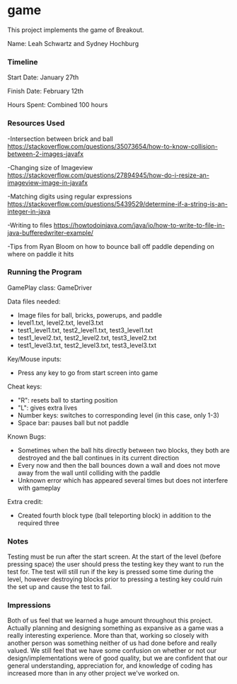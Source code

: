 game
====

This project implements the game of Breakout.

Name: Leah Schwartz and Sydney Hochburg

### Timeline

Start Date: January 27th

Finish Date: February 12th

Hours Spent: Combined 100 hours

### Resources Used 

-Intersection between brick and ball
https://stackoverflow.com/questions/35073654/how-to-know-collision-between-2-images-javafx

-Changing size of Imageview 
https://stackoverflow.com/questions/27894945/how-do-i-resize-an-imageview-image-in-javafx

-Matching digits using regular expressions
https://stackoverflow.com/questions/5439529/determine-if-a-string-is-an-integer-in-java

-Writing to files
https://howtodoinjava.com/java/io/how-to-write-to-file-in-java-bufferedwriter-example/

-Tips from Ryan Bloom on how to bounce ball off paddle depending on where on paddle it hits

### Running the Program

GamePlay class: GameDriver

Data files needed: 
- Image files for ball, bricks, powerups, and paddle
- level1.txt, level2.txt, level3.txt
- test1_level1.txt, test2_level1.txt, test3_level1.txt
- test1_level2.txt, test2_level2.txt, test3_level2.txt
- test1_level3.txt, test2_level3.txt, test3_level3.txt

Key/Mouse inputs:
- Press any key to go from start screen into game

Cheat keys:
- "R": resets ball to starting position
- "L": gives extra lives
- Number keys: switches to corresponding level (in this case, only 1-3)
- Space bar: pauses ball but not paddle

Known Bugs:
- Sometimes when the ball hits directly between two blocks, they both are destroyed and the ball continues 
in its current direction
- Every now and then the ball bounces down a wall and does not move away from the wall until colliding with the
paddle 
- Unknown error which has appeared several times but does not interfere with gameplay 

Extra credit:
- Created fourth block type (ball teleporting block) in addition to the required three


### Notes
Testing must be run after the start screen. At the start of the level (before pressing space) the user should
press the testing key they want to run the test for. The test will still run if the key is pressed some time
during the level, however destroying blocks prior to pressing a testing key could ruin the set up and cause the
test to fail.

### Impressions

Both of us feel that we learned a huge amount throughout this project. Actually planning and designing something
as expansive as a game was a really interesting experience. More than that, working so closely with another 
person was something neither of us had done before and really valued. We still feel that we have some confusion
on whether or not our design/implementations were of good quality, but we are confident that our general understanding,
appreciation for, and knowledge of coding has increased more than in any other project we've worked on. 


